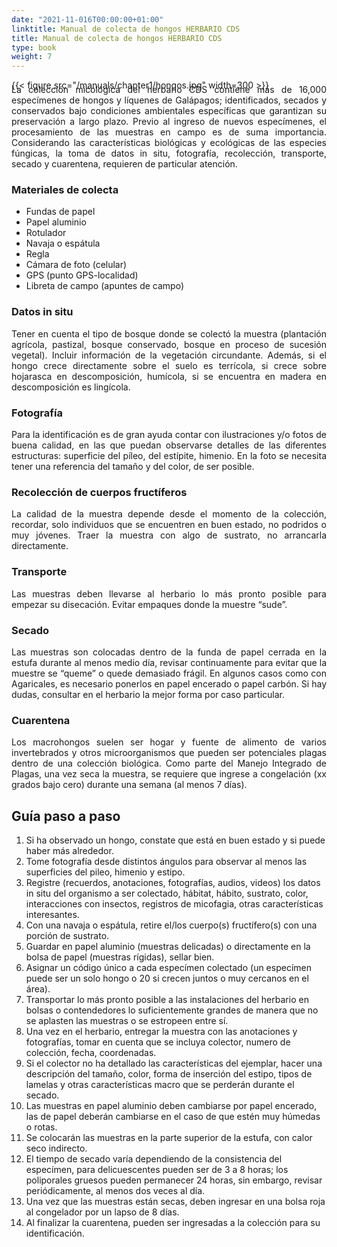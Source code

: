 ```yaml
---
date: "2021-11-016T00:00:00+01:00"
linktitle: Manual de colecta de hongos HERBARIO CDS
title: Manual de colecta de hongos HERBARIO CDS
type: book
weight: 7
---
```

{{< figure src="/manuals/chapter1/hongos.jpg" width=300 >}}

<p style="text-align: justify; margin-top:-1.5rem;">La colección micológica del herbario CDS contiene más de 16,000 especímenes de hongos y líquenes de Galápagos; identificados, secados y conservados bajo condiciones ambientales específicas que garantizan su preservación a largo plazo. Previo al ingreso de nuevos especímenes, el procesamiento de las muestras en campo es de suma importancia. Considerando las características biológicas y ecológicas de las especies fúngicas, la toma de datos in situ, fotografía, recolección, transporte, secado y cuarentena, requieren de particular atención.</p>

### Materiales de colecta
<ul>
<li>Fundas de papel
<li>Papel aluminio
<li>Rotulador
<li>Navaja o espátula
<li>Regla
<li>Cámara de foto (celular)
<li>GPS (punto GPS-localidad)
<li>Libreta de campo (apuntes de campo)
</ul>

### Datos in situ
<p style="text-align: justify;">Tener en cuenta el tipo de bosque donde se colectó la muestra (plantación agrícola, pastizal, bosque conservado, bosque en proceso de sucesión vegetal). Incluir información de la vegetación circundante. Además, si el hongo crece directamente sobre el suelo es terrícola, si crece sobre hojarasca en descomposición, humícola, si se encuentra en madera en descomposición es lingícola.</p>

### Fotografía
<p style="text-align: justify;">Para la identificación es de gran ayuda contar con ilustraciones y/o fotos de buena calidad, en las que puedan observarse detalles de las diferentes estructuras: superficie del píleo, del estípite, himenio. En la foto se necesita tener una referencia del tamaño y del color, de ser posible.</p>

### Recolección de cuerpos fructíferos
<p style="text-align: justify;">La calidad de la muestra depende desde el momento de la colección, recordar, solo individuos que se encuentren en buen estado, no podridos o muy jóvenes. Traer la muestra con algo de sustrato, no arrancarla directamente.</p>

### Transporte
<p style="text-align: justify;">Las muestras deben llevarse al herbario lo más pronto posible para empezar su disecación. Evitar empaques donde la muestre “sude”.</p>

### Secado
<p style="text-align: justify;">Las muestras son colocadas dentro de la funda de papel cerrada en la estufa durante al menos medio día, revisar continuamente para evitar que la muestre se “queme” o quede demasiado frágil. En algunos casos como con Agaricales, es necesario ponerlos en papel encerado o papel carbón. Si hay dudas, consultar en el herbario la mejor forma por caso particular.</p>

### Cuarentena
<p style="text-align: justify;">Los macrohongos suelen ser hogar y fuente de alimento de varios invertebrados y otros microorganismos que pueden ser potenciales plagas dentro de una colección biológica. Como parte del Manejo Integrado de Plagas, una vez seca la muestra, se requiere que ingrese a congelación (xx grados bajo cero) durante una semana (al menos 7 días).</p>

## Guía paso a paso
<ol>
<li>Si ha observado un hongo, constate que está en buen estado y si puede haber más alrededor.

<li>Tome fotografía desde distintos ángulos para observar al menos las superficies del pileo, himenio y estipo.

<li>Registre (recuerdos, anotaciones, fotografías, audios, videos) los datos in situ del organismo a ser colectado, hábitat, hábito, sustrato, color, interacciones con insectos, registros de micofagia, otras características interesantes.

<li>Con una navaja o espátula, retire el/los cuerpo(s) fructífero(s) con una porción de sustrato.

<li>Guardar en papel aluminio (muestras delicadas) o directamente en la bolsa de papel (muestras rígidas), sellar bien.

<li>Asignar un código único a cada especímen colectado (un especímen puede ser un solo hongo o 20 si crecen juntos o muy cercanos en el área).

<li>Transportar lo más pronto posible a las instalaciones del herbario en bolsas o contendedores lo suficientemente grandes de manera que no se aplasten las muestras o se estropeen entre sí.

<li>Una vez en el herbario, entregar la muestra con las anotaciones y fotografías, tomar en cuenta que se incluya colector, numero de colección, fecha, coordenadas.

<li>Si el colector no ha detallado las características del ejemplar, hacer una descripción del tamaño, color, forma de inserción del estipo, tipos de lamelas y otras características macro que se perderán durante el secado.

<li>Las muestras en papel aluminio deben cambiarse por papel encerado, las de papel deberán cambiarse en el caso de que estén muy húmedas o rotas.

<li>Se colocarán las muestras en la parte superior de la estufa, con calor seco indirecto.

<li>El tiempo de secado varía dependiendo de la consistencia del especímen, para delicuescentes pueden ser de 3 a 8 horas; los poliporales gruesos pueden permanecer 24 horas, sin embargo, revisar periódicamente, al menos dos veces al día.

<li>Una vez que las muestras están secas, deben ingresar en una bolsa roja al congelador por un lapso de 8 días.

<li>Al finalizar la cuarentena, pueden ser ingresadas a la colección para su identificación.
</ol>